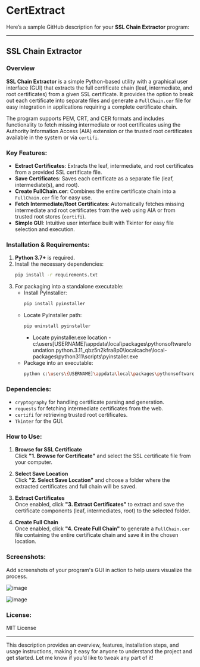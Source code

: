 # CertExtract

Here’s a sample GitHub description for your **SSL Chain Extractor** program:

---

## SSL Chain Extractor

### Overview
**SSL Chain Extractor** is a simple Python-based utility with a graphical user interface (GUI) that extracts the full certificate chain (leaf, intermediate, and root certificates) from a given SSL certificate. It provides the option to break out each certificate into separate files and generate a `FullChain.cer` file for easy integration in applications requiring a complete certificate chain.

The program supports PEM, CRT, and CER formats and includes functionality to fetch missing intermediate or root certificates using the Authority Information Access (AIA) extension or the trusted root certificates available in the system or via `certifi`.

### Key Features:
- **Extract Certificates**: Extracts the leaf, intermediate, and root certificates from a provided SSL certificate file.
- **Save Certificates**: Saves each certificate as a separate file (leaf, intermediate(s), and root).
- **Create FullChain.cer**: Combines the entire certificate chain into a `FullChain.cer` file for easy use.
- **Fetch Intermediate/Root Certificates**: Automatically fetches missing intermediate and root certificates from the web using AIA or from trusted root stores (`certifi`).
- **Simple GUI**: Intuitive user interface built with Tkinter for easy file selection and execution.

### Installation & Requirements:
1. **Python 3.7+** is required.
2. Install the necessary dependencies:
   ```bash
   pip install -r requirements.txt
   ```
3. For packaging into a standalone executable:
   - Install PyInstaller:
     ```bash
     pip install pyinstaller
     ```
   - Locate PyInstaller path:
     ```bash
     pip uninstall pyinstaller
     ```
       - Locate pyinstaller.exe location - c:\users\[USERNAME]\appdata\local\packages\pythonsoftwarefoundation.python.3.11_qbz5n2kfra8p0\localcache\local-packages\python311\scripts\pyinstaller.exe
   - Package into an executable:
     ```bash
     python c:\users\{USERNAME]\appdata\local\packages\pythonsoftwarefoundation.python.3.11_qbz5n2kfra8p0\localcache\local-packages\python311\scripts\pyinstaller.exe --onefile '[path to python script]'
     ```

### Dependencies:
- `cryptography` for handling certificate parsing and generation.
- `requests` for fetching intermediate certificates from the web.
- `certifi` for retrieving trusted root certificates.
- `Tkinter` for the GUI.

### How to Use:
1. **Browse for SSL Certificate**  
   Click **"1. Browse for Certificate"** and select the SSL certificate file from your computer.

2. **Select Save Location**  
   Click **"2. Select Save Location"** and choose a folder where the extracted certificates and full chain will be saved.

3. **Extract Certificates**  
   Once enabled, click **"3. Extract Certificates"** to extract and save the certificate components (leaf, intermediates, root) to the selected folder.

4. **Create Full Chain**  
   Once enabled, click **"4. Create Full Chain"** to generate a `FullChain.cer` file containing the entire certificate chain and save it in the chosen location.
### Screenshots:
Add screenshots of your program's GUI in action to help users visualize the process.


![image](https://github.com/user-attachments/assets/2138f602-cb71-4b12-9bdc-8e0a64664410)


![image](https://github.com/user-attachments/assets/fe1ec081-a3f5-4c01-a9d4-d454793ef5e2)



### License:
MIT License

---

This description provides an overview, features, installation steps, and usage instructions, making it easy for anyone to understand the project and get started. Let me know if you’d like to tweak any part of it!

